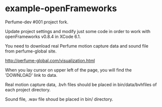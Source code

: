 example-openFrameworks
======================

Perfume-dev #001 project fork.

Update project settings and modify just some code in order 
to work with openFrameworks v0.8.4 in XCode 6.1.

You need to download real Perfume motion capture data and sound file from perfume-global site.

http://perfume-global.com/visualization.html

When you lay cursor on upper left of the page, you will find the 'DOWNLOAD' link to data.

Real motion capture data, .bvh files should be placed in bin/data/bvhfiles of each project directory.

Sound file, .wav file shoud be placed in bin/ directory.


